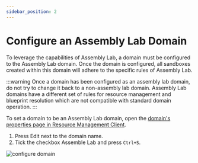 ```yaml
---
sidebar_position: 2
---
```

# Configure an Assembly Lab Domain

To leverage the capabilities of Assembly Lab, a domain must be configured to the Assembly Lab domain. Once the domain is configured, all sandboxes created within this domain will adhere to the specific rules of Assembly Lab.

:::warning
Once a domain has been configured as an assembly lab domain, do not try to change it back to a non-assembly lab domain. Assembly Lab domains have a different set of rules for resource management and blueprint resolution which are not compatible with standard domain operation.
:::

To set a domain to be an Assembly Lab domain, open the [domain's properties page in Resource Management Client](../../cloudshell-identity-management/cloudshell-domains/domains-window.md).

1. Press Edit next to the domain name.
2. Tick the checkbox Assemble Lab and press `Ctrl+S`.

![configure domain](../../../../static/Images/Admin-Guide/AssembleLab/configure-domain.png)